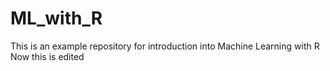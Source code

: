 # ML_with_R
This is an example repository for introduction into Machine Learning with R
Now this is edited
